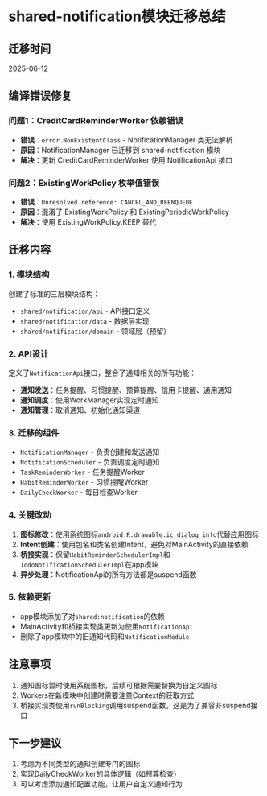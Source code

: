 # shared-notification模块迁移总结

## 迁移时间
2025-06-12

## 编译错误修复
### 问题1：CreditCardReminderWorker 依赖错误
- **错误**：`error.NonExistentClass` - NotificationManager 类无法解析
- **原因**：NotificationManager 已迁移到 shared-notification 模块
- **解决**：更新 CreditCardReminderWorker 使用 NotificationApi 接口

### 问题2：ExistingWorkPolicy 枚举值错误
- **错误**：`Unresolved reference: CANCEL_AND_REENQUEUE`
- **原因**：混淆了 ExistingWorkPolicy 和 ExistingPeriodicWorkPolicy
- **解决**：使用 ExistingWorkPolicy.KEEP 替代

## 迁移内容

### 1. 模块结构
创建了标准的三层模块结构：
- `shared/notification/api` - API接口定义
- `shared/notification/data` - 数据层实现
- `shared/notification/domain` - 领域层（预留）

### 2. API设计
定义了`NotificationApi`接口，整合了通知相关的所有功能：
- **通知发送**：任务提醒、习惯提醒、预算提醒、信用卡提醒、通用通知
- **通知调度**：使用WorkManager实现定时通知
- **通知管理**：取消通知、初始化通知渠道

### 3. 迁移的组件
- `NotificationManager` - 负责创建和发送通知
- `NotificationScheduler` - 负责调度定时通知
- `TaskReminderWorker` - 任务提醒Worker
- `HabitReminderWorker` - 习惯提醒Worker  
- `DailyCheckWorker` - 每日检查Worker

### 4. 关键改动
1. **图标修改**：使用系统图标`android.R.drawable.ic_dialog_info`代替应用图标
2. **Intent创建**：使用包名和类名创建Intent，避免对MainActivity的直接依赖
3. **桥接实现**：保留`HabitReminderSchedulerImpl`和`TodoNotificationSchedulerImpl`在app模块
4. **异步处理**：NotificationApi的所有方法都是suspend函数

### 5. 依赖更新
- app模块添加了对`shared:notification`的依赖
- MainActivity和桥接实现类更新为使用`NotificationApi`
- 删除了app模块中的旧通知代码和`NotificationModule`

## 注意事项
1. 通知图标暂时使用系统图标，后续可根据需要替换为自定义图标
2. Workers在新模块中创建时需要注意Context的获取方式
3. 桥接实现类使用`runBlocking`调用suspend函数，这是为了兼容非suspend接口

## 下一步建议
1. 考虑为不同类型的通知创建专门的图标
2. 实现DailyCheckWorker的具体逻辑（如预算检查）
3. 可以考虑添加通知配置功能，让用户自定义通知行为